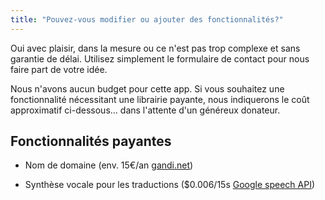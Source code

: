 ```yaml
---
title: "Pouvez-vous modifier ou ajouter des fonctionnalités?"
---
```


Oui avec plaisir, dans la mesure ou ce n'est pas trop complexe et sans garantie de délai. Utilisez simplement le formulaire de contact pour nous faire part de votre idée.

Nous n'avons aucun budget pour cette app. Si vous souhaitez une fonctionnalité nécessitant une librairie payante, nous indiquerons le coût approximatif ci-dessous… dans l'attente d'un généreux donateur.

## Fonctionnalités payantes

- Nom de domaine
  (env. 15€/an [gandi.net](https://shop.gandi.net/fr/domain/suggest?search=memo-riser))

- Synthèse vocale pour les traductions
  ($0.006/15s [Google speech API](https://cloud.google.com/speech/pricing))
